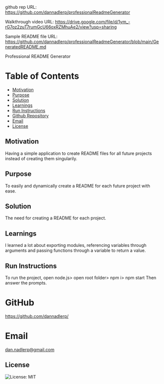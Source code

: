 github rep URL: https://github.com/dannadlerp/professionalReadmeGenerator

Walkthrough video URL: https://drive.google.com/file/d/1ym_-rG7oz2zuT7rumGcU66oxRZMhuAe2/view?usp=sharing

Sample README file URL: https://github.com/dannadlerp/professionalReadmeGenerator/blob/main/GeneratedREADME.md

Professional README Generator
# Table of Contents
- [Motivation](#motivation)
- [Purpose](#purpose)
- [Solution](#solution)
- [Learnings](#learnings)
- [Run Instructions](#run-instructions)
- [Github Repository](#gitHub)
- [Email](#email)
- [License](#license)

## Motivation
Having a simple application to create README files for all future projects instead of creating them singularily.

## Purpose
To easily and dynamically create a README for each future project with ease.

## Solution
The need for creating a README for each project.

## Learnings
I learned a lot about exporting modules, referencing variables through arguments and passing functions through a variable to return a value.

## Run Instructions
To run the project, open node.js> open root folder> npm i> npm start Then answer the prompts.

# GitHub
https://github.com/dannadlerp/

# Email
dan.nadlerp@gmail.com

## License
  ![License: MIT](https://img.shields.io/badge/License-MIT-yellow.svg)
  
  